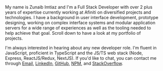 My name is Zunaib Imtiaz and I'm a Full Stack Developer with over 2 plus years of expertise currently working at Afiniti on diversified projects and technologies. I have a background in user interface development, prototype designing, working on complex interface systems and modular application servers for a wide range of experiences as well as the tooling needed to help achieve that goal. Scroll down to have a look at my portfolio of projects.

I'm always interested in hearing about any new developer role. I'm fluent in JavaScript, proficient in TypeScript and the JS/TS web stack (Node, Express, ReactJS/Redux, NextJS). If you'd like to chat, you can contact me through [Email](mailto:zunaib60@gmail.com), [LinkedIn](https://www.linkedin.com/in/zunaib-imtiaz/), [GitHub](https://github.com/Zunaib), [NPM](https://www.npmjs.com/~zunaib.imtiaz), and [StackOverflow](https://stackoverflow.com/users/10986548/zunaib-imtiaz).
